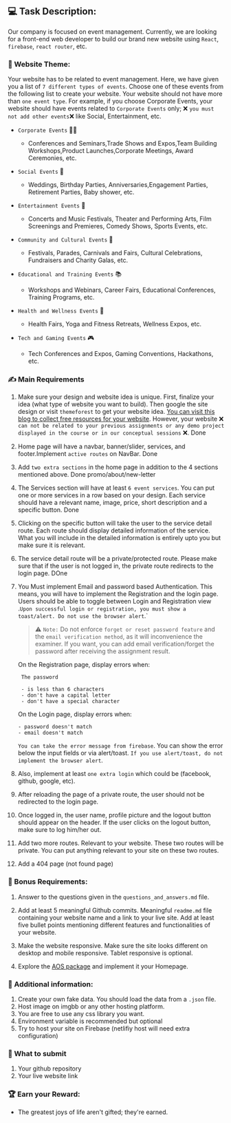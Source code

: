 ## :computer: Task Description:

Our company is focused on event management. Currently, we are looking for a front-end web developer to build our brand new website using `React`, `firebase`, `react router`, etc.

### 🧮 Website Theme:

Your website has to be related to event management. Here, we have given you a list of `7 different types of events`. Choose one of these events from the following list to create your website. Your website should not have more than `one event type`. For example, if you choose Corporate Events, your website should have events related to `Corporate Events` only; :x: `you must not add other events`:x: like Social, Entertainment, etc.

- `Corporate Events` :office_worker:

  - Conferences and Seminars,Trade Shows and Expos,Team Building Workshops,Product Launches,Corporate Meetings, Award Ceremonies, etc.

- `Social Events` :birthday:

  - Weddings, Birthday Parties, Anniversaries,Engagement Parties, Retirement Parties, Baby shower, etc.

- `Entertainment Events` :guitar:

  - Concerts and Music Festivals, Theater and Performing Arts, Film Screenings and Premieres, Comedy Shows, Sports Events, etc.

- `Community and Cultural Events` :circus_tent:

  - Festivals, Parades, Carnivals and Fairs, Cultural Celebrations, Fundraisers and Charity Galas, etc.

- `Educational and Training Events` :books:

  - Workshops and Webinars, Career Fairs, Educational Conferences, Training Programs, etc.

- `Health and Wellness Events` :hospital:

  - Health Fairs, Yoga and Fitness Retreats, Wellness Expos, etc.

- `Tech and Gaming Events` :video_game:

  - Tech Conferences and Expos, Gaming Conventions, Hackathons, etc.

### :writing_hand: Main Requirements

1.  Make sure your design and website idea is unique. First, finalize your idea (what type of website you want to build). Then google the site design or visit `themeforest` to get your website idea. [You can visit this blog to collect free resources for your website](https://bootcamp.uxdesign.cc/free-images-and-resources-collection-for-website-c77f2fc46ce5). However, your website :x: `can not be related to your previous assignments or any demo project displayed in the course or in our conceptual sessions` :x:. Done

2.  Home page will have a navbar, banner/slider, services, and footer.Implement `active routes` on NavBar. Done

3.  Add `two extra sections` in the home page in addition to the 4 sections mentioned above. Done promo/about/new-letter

4.  The Services section will have at least `6 event services`. You can put one or more services in a row based on your design. Each service should have a relevant name, image, price, short description and a specific button. Done

5.  Clicking on the specific button will take the user to the service detail route. Each route should display detailed information of the service. What you will include in the detailed information is entirely upto you but make sure it is relevant.

6.  The service detail route will be a private/protected route. Please make sure that if the user is not logged in, the private route redirects to the login page. DOne

7.  You Must implement Email and password based Authentication. This means, you will have to implement the Registration and the login page. Users should be able to toggle between Login and Registration view .`Upon successful login or registration, you must show a toast/alert. Do not use the browser alert`.`

    > :warning: `Note:` Do not enforce `forget or reset password feature` and the `email verification method`, as it will inconvenience the examiner. If you want, you can add email verification/forget the password after receiving the assignment result.

    On the Registration page, display errors when:

         The password

         - is less than 6 characters
         - don't have a capital letter
         - don't have a special character

    On the Login page, display errors when:

        - password doesn't match
        - email doesn't match

    `You can take the error message from firebase`. You can show the error below the input fields or via alert/toast. `If you use alert/toast, do not implement the browser alert`.

8.  Also, implement at least `one extra login` which could be (facebook, github, google, etc).

9.  After reloading the page of a private route, the user should not be redirected to the login page.

10. Once logged in, the user name, profile picture and the logout button should appear on the header. If the user clicks on the logout button, make sure to log him/her out.

11. Add two more routes. Relevant to your website. These two routes will be private. You can put anything relevant to your site on these two routes.

12. Add a 404 page (not found page)

### :gift: Bonus Requirements:

1. Answer to the questions given in the `questions_and_answers.md` file.

2. Add at least 5 meaningful Github commits. Meaningful `readme.md` file containing your website name and a link to your live site. Add at least five bullet points mentioning different features and functionalities of your website.

3. Make the website responsive. Make sure the site looks different on desktop and mobile responsive. Tablet responsive is optional.

4. Explore the [AOS package](https://www.npmjs.com/package/aos) and implement it your Homepage.

### :scroll: Additional information:

1. Create your own fake data. You should load the data from a `.json` file.
2. Host image on imgbb or any other hosting platform.
3. You are free to use any css library you want.
4. Environment variable is recommended but optional
5. Try to host your site on Firebase (netlifiy host will need extra configuration)

### :pushpin: What to submit

1. Your github repository
2. Your live website link

### :trophy: Earn your Reward:

- The greatest joys of life aren't gifted; they're earned.
